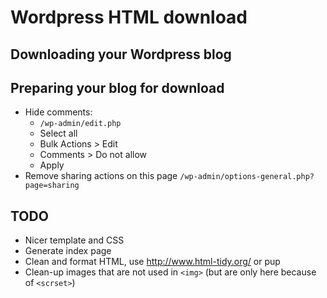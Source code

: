 # Wordpress HTML download


## Downloading your Wordpress blog

## Preparing your blog for download

- Hide comments: 
  * `/wp-admin/edit.php`
  * Select all
  * Bulk Actions > Edit
  * Comments > Do not allow
  * Apply
- Remove sharing actions on this page `/wp-admin/options-general.php?page=sharing`

## TODO

- Nicer template and CSS
- Generate index page
- Clean and format HTML, use http://www.html-tidy.org/ or pup
- Clean-up images that are not used in `<img>` (but are only here because of `<scrset>`)